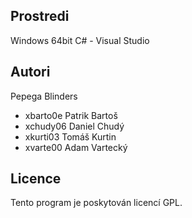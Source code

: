 Prostredi
---------

Windows 64bit
C# - Visual Studio

Autori
------

Pepega Blinders
- xbarto0e Patrik Bartoš
- xchudy06 Daniel Chudý
- xkurti03 Tomáš Kurtin
- xvarte00 Adam Vartecký

Licence
-------

Tento program je poskytován licencí GPL.
